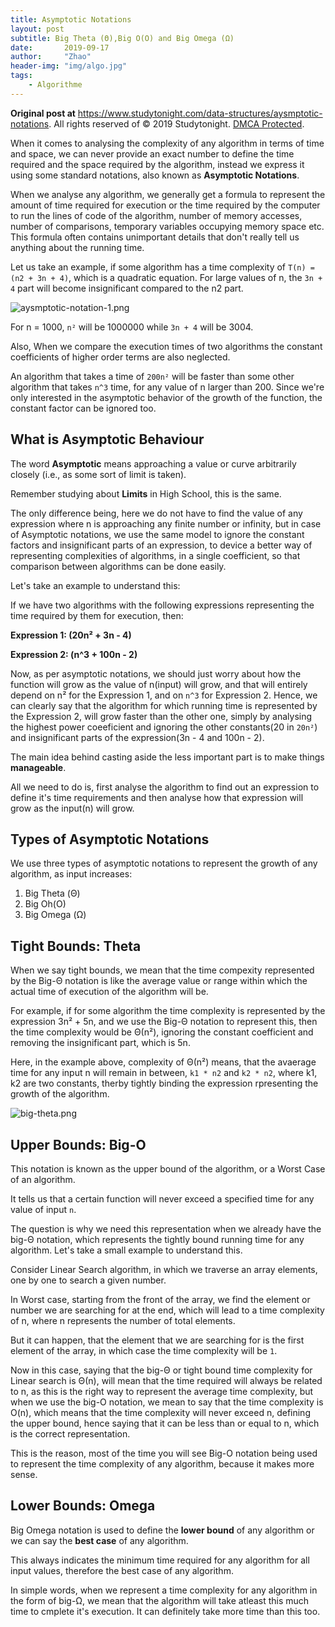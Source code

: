 ```yaml
---
title: Asymptotic Notations
layout: post
subtitle: Big Theta (Θ),Big O(O) and Big Omega (Ω)
date:       2019-09-17
author:     "Zhao"
header-img: "img/algo.jpg"
tags: 
    - Algorithme
---
```

**Original post at** <https://www.studytonight.com/data-structures/aysmptotic-notations>. All rights reserved of © 2019 Studytonight. [DMCA Protected](https://www.dmca.com/Protection/Status.aspx?ID=3075061c-0e86-4754-964b-d319a50d06af&refurl=https://www.studytonight.com/data-structures/aysmptotic-notations).

When it comes to analysing the complexity of any algorithm in terms of time and space, we can never provide an exact number to define the time required and the space required by the algorithm, instead we express it using some standard notations, also known as **Asymptotic Notations**. 

When we analyse any algorithm, we generally get a formula to represent the amount of time required for execution or the time required by the computer to run the lines of code of the algorithm, number of memory accesses, number of comparisons, temporary variables occupying memory space etc. This formula often contains unimportant details that don't really tell us anything about the running time.

Let us take an example, if some algorithm has a time complexity of `T(n) = (n2 + 3n + 4)`, which is a quadratic equation. For large values of n, the `3n + 4` part will become insignificant compared to the n2 part.

![aysmptotic-notation-1.png](https://i.loli.net/2019/09/18/18xXvTWhwHGMRb2.png)

For n = 1000, `n²` will be 1000000 while `3n + 4` will be 3004.

Also, When we compare the execution times of two algorithms the constant coefficients of higher order terms are also neglected.

An algorithm that takes a time of `200n²` will be faster than some other algorithm that takes `n^3` time, for any value of n larger than 200. Since we're only interested in the asymptotic behavior of the growth of the function, the constant factor can be ignored too.

## What is Asymptotic Behaviour

The word **Asymptotic** means approaching a value or curve arbitrarily closely (i.e., as some sort of limit is taken).

Remember studying about **Limits** in High School, this is the same.

The only difference being, here we do not have to find the value of any expression where n is approaching any finite number or infinity, but in case of Asymptotic notations, we use the same model to ignore the constant factors and insignificant parts of an expression, to device a better way of representing complexities of algorithms, in a single coefficient, so that comparison between algorithms can be done easily.

Let's take an example to understand this:

If we have two algorithms with the following expressions representing the time required by them for execution, then:

**Expression 1: (20n² + 3n - 4)**

**Expression 2: (n^3 + 100n - 2)**

Now, as per asymptotic notations, we should just worry about how the function will grow as the value of n(input) will grow, and that will entirely depend on n² for the Expression 1, and on `n^3` for Expression 2. Hence, we can clearly say that the algorithm for which running time is represented by the Expression 2, will grow faster than the other one, simply by analysing the highest power coeeficient and ignoring the other constants(20 in `20n²`) and insignificant parts of the expression(3n - 4 and 100n - 2).

The main idea behind casting aside the less important part is to make things **manageable**.

All we need to do is, first analyse the algorithm to find out an expression to define it's time requirements and then analyse how that expression will grow as the input(n) will grow.

## Types of Asymptotic Notations

We use three types of asymptotic notations to represent the growth of any algorithm, as input increases:

1. Big Theta (Θ)
2. Big Oh(O)
3. Big Omega (Ω)

## Tight Bounds: Theta

When we say tight bounds, we mean that the time compexity represented by the Big-Θ notation is like the average value or range within which the actual time of execution of the algorithm will be.

For example, if for some algorithm the time complexity is represented by the expression 3n² + 5n, and we use the Big-Θ notation to represent this, then the time complexity would be Θ(n²), ignoring the constant coefficient and removing the insignificant part, which is 5n.

Here, in the example above, complexity of Θ(n²) means, that the avaerage time for any input n will remain in between, `k1 * n2` and `k2 * n2`, where k1, k2 are two constants, therby tightly binding the expression rpresenting the growth of the algorithm.

![big-theta.png](https://i.loli.net/2019/09/18/FM1hqv2Kd6paWim.png)

## Upper Bounds: Big-O

This notation is known as the upper bound of the algorithm, or a Worst Case of an algorithm.

It tells us that a certain function will never exceed a specified time for any value of input `n`.

The question is why we need this representation when we already have the big-Θ notation, which represents the tightly bound running time for any algorithm. Let's take a small example to understand this.

Consider Linear Search algorithm, in which we traverse an array elements, one by one to search a given number.

In Worst case, starting from the front of the array, we find the element or number we are searching for at the end, which will lead to a time complexity of n, where n represents the number of total elements.

But it can happen, that the element that we are searching for is the first element of the array, in which case the time complexity will be `1`.

Now in this case, saying that the big-Θ or tight bound time complexity for Linear search is Θ(n), will mean that the time required will always be related to n, as this is the right way to represent the average time complexity, but when we use the big-O notation, we mean to say that the time complexity is O(n), which means that the time complexity will never exceed n, defining the upper bound, hence saying that it can be less than or equal to n, which is the correct representation.

This is the reason, most of the time you will see Big-O notation being used to represent the time complexity of any algorithm, because it makes more sense.

## Lower Bounds: Omega
Big Omega notation is used to define the **lower bound** of any algorithm or we can say the **best case** of any algorithm.

This always indicates the minimum time required for any algorithm for all input values, therefore the best case of any algorithm.

In simple words, when we represent a time complexity for any algorithm in the form of big-Ω, we mean that the algorithm will take atleast this much time to cmplete it's execution. It can definitely take more time than this too.
